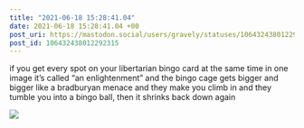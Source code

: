 ```yaml
---
title: "2021-06-18 15:28:41.04"
date: 2021-06-18 15:28:41.04 +00
post_uri: https://mastodon.social/users/gravely/statuses/106432438012292315
post_id: 106432438012292315
---
```

if you get every spot on your libertarian bingo card at the same time in one image it’s called “an enlightenment” and the bingo cage gets bigger and bigger like a bradburyan menace and they make you climb in and they tumble you into a bingo ball, then it shrinks back down again


![](/images/106432437897431882.jpg)

